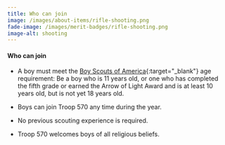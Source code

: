 ```yaml
---
title: Who can join
image: /images/about-items/rifle-shooting.png
fade-image: /images/merit-badges/rifle-shooting.png
image-alt: shooting
---
```

#### Who can join

* A boy must meet the [Boy Scouts of America](http://www.scouting.org){:target="_blank"} age requirement: Be a boy who is 11
years old, or one who has completed the fifth grade or earned the Arrow of
Light Award and is at least 10 years old, but is not yet 18 years old.

* Boys can join Troop 570 any time during the year.

* No previous scouting experience is required.

* Troop 570 welcomes boys of all religious beliefs.
